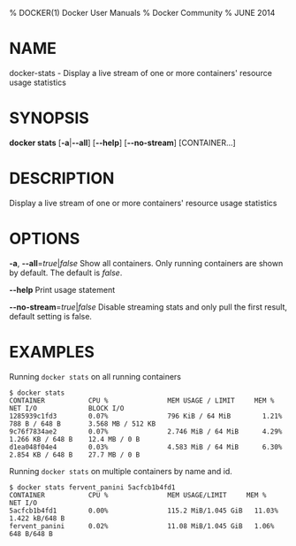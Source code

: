 % DOCKER(1) Docker User Manuals
% Docker Community
% JUNE 2014
# NAME
docker-stats - Display a live stream of one or more containers' resource usage statistics

# SYNOPSIS
**docker stats**
[**-a**|**--all**]
[**--help**]
[**--no-stream**]
[CONTAINER...]

# DESCRIPTION

Display a live stream of one or more containers' resource usage statistics

# OPTIONS
**-a**, **--all**=*true*|*false*
   Show all containers. Only running containers are shown by default. The default is *false*.

**--help**
  Print usage statement

**--no-stream**=*true*|*false*
  Disable streaming stats and only pull the first result, default setting is false.

# EXAMPLES

Running `docker stats` on all running containers

    $ docker stats
    CONTAINER           CPU %               MEM USAGE / LIMIT     MEM %               NET I/O             BLOCK I/O
    1285939c1fd3        0.07%               796 KiB / 64 MiB        1.21%               788 B / 648 B       3.568 MB / 512 KB
    9c76f7834ae2        0.07%               2.746 MiB / 64 MiB      4.29%               1.266 KB / 648 B    12.4 MB / 0 B
    d1ea048f04e4        0.03%               4.583 MiB / 64 MiB      6.30%               2.854 KB / 648 B    27.7 MB / 0 B

Running `docker stats` on multiple containers by name and id.

    $ docker stats fervent_panini 5acfcb1b4fd1
    CONTAINER           CPU %               MEM USAGE/LIMIT     MEM %               NET I/O
    5acfcb1b4fd1        0.00%               115.2 MiB/1.045 GiB   11.03%              1.422 kB/648 B
    fervent_panini      0.02%               11.08 MiB/1.045 GiB   1.06%               648 B/648 B
